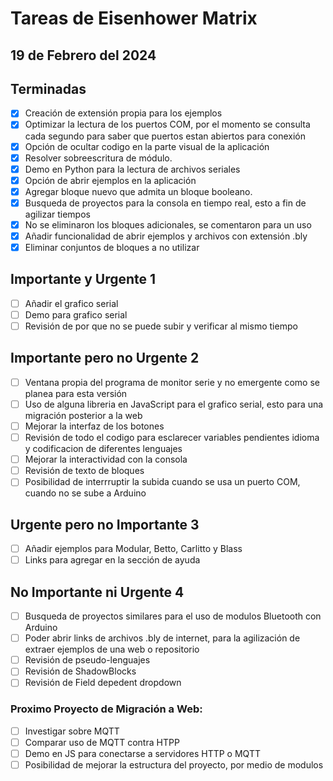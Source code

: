 # Tareas de Eisenhower Matrix

## 19 de Febrero del 2024

## Terminadas
- [x] Creación de extensión propia para los ejemplos
- [x] Optimizar la lectura de los puertos COM, por el momento se consulta cada segundo para saber que puertos estan abiertos para conexión
- [x] Opción de ocultar codigo en la parte visual de la aplicación
- [x] Resolver sobreescritura de módulo.
- [x] Demo en Python para la lectura de archivos seriales
- [x] Opción de abrir ejemplos en la aplicación
- [x] Agregar bloque nuevo que admita un bloque booleano.
- [x] Busqueda de proyectos para la consola en tiempo real, esto a fin de agilizar tiempos
- [x] No se eliminaron los bloques adicionales, se comentaron para un uso 
- [x] Añadir funcionalidad de abrir ejemplos y archivos con extensión .bly
- [x] Eliminar conjuntos de bloques a no utilizar

## Importante y Urgente 1
- [ ] Añadir el grafico serial
- [ ] Demo para grafico serial
- [ ] Revisión de por que no se puede subir y verificar al mismo tiempo

## Importante pero no Urgente 2
- [ ] Ventana propia del programa de monitor serie y no emergente como se planea para esta versión
- [ ] Uso de alguna libreria en JavaScript para el grafico serial, esto para una migración posterior a la web
- [ ] Mejorar la interfaz de los botones
- [ ] Revisión de todo el codigo para esclarecer variables pendientes idioma y codificacion de diferentes lenguajes
- [ ] Mejorar la interactividad con la consola
- [ ] Revisión de texto de bloques
- [ ] Posibilidad de interrruptir la subida cuando se usa un puerto COM, cuando no se sube a Arduino

## Urgente pero no Importante 3
- [ ] Añadir ejemplos para Modular, Betto, Carlitto y Blass
- [ ] Links para agregar en la sección de ayuda

## No Importante ni Urgente 4
- [ ] Busqueda de proyectos similares para el uso de modulos Bluetooth con Arduino
- [ ] Poder abrir links de archivos .bly de internet, para la agilización de extraer ejemplos de una web o repositorio
- [ ] Revisión de pseudo-lenguajes
- [ ] Revisión de ShadowBlocks
- [ ] Revisión de Field depedent dropdown

### Proximo Proyecto de Migración a Web:
- [ ] Investigar sobre MQTT
- [ ] Comparar uso de MQTT contra HTPP
- [ ] Demo en JS para conectarse a servidores HTTP o MQTT
- [ ] Posibilidad de mejorar la estructura del proyecto, por medio de modulos
